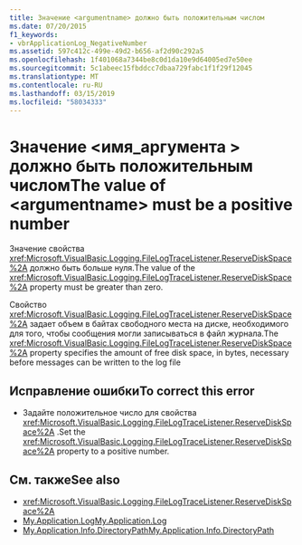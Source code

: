 ```yaml
---
title: Значение <argumentname> должно быть положительным числом
ms.date: 07/20/2015
f1_keywords:
- vbrApplicationLog_NegativeNumber
ms.assetid: 597c412c-499e-49d2-b656-af2d90c292a5
ms.openlocfilehash: 1f401068a7344be8c0d1da10e9d64005ed7e50ee
ms.sourcegitcommit: 5c1abeec15fbddcc7dbaa729fabc1f1f29f12045
ms.translationtype: MT
ms.contentlocale: ru-RU
ms.lasthandoff: 03/15/2019
ms.locfileid: "58034333"
---
```

# <a name="the-value-of-argumentname-must-be-a-positive-number"></a><span data-ttu-id="d9785-102">Значение \<имя_аргумента > должно быть положительным числом</span><span class="sxs-lookup"><span data-stu-id="d9785-102">The value of \<argumentname> must be a positive number</span></span>
<span data-ttu-id="d9785-103">Значение свойства <xref:Microsoft.VisualBasic.Logging.FileLogTraceListener.ReserveDiskSpace%2A> должно быть больше нуля.</span><span class="sxs-lookup"><span data-stu-id="d9785-103">The value of the <xref:Microsoft.VisualBasic.Logging.FileLogTraceListener.ReserveDiskSpace%2A> property must be greater than zero.</span></span>  
  
 <span data-ttu-id="d9785-104">Свойство <xref:Microsoft.VisualBasic.Logging.FileLogTraceListener.ReserveDiskSpace%2A> задает объем в байтах свободного места на диске, необходимого для того, чтобы сообщения могли записываться в файл журнала.</span><span class="sxs-lookup"><span data-stu-id="d9785-104">The <xref:Microsoft.VisualBasic.Logging.FileLogTraceListener.ReserveDiskSpace%2A> property specifies the amount of free disk space, in bytes, necessary before messages can be written to the log file</span></span>  
  
## <a name="to-correct-this-error"></a><span data-ttu-id="d9785-105">Исправление ошибки</span><span class="sxs-lookup"><span data-stu-id="d9785-105">To correct this error</span></span>  
  
-   <span data-ttu-id="d9785-106">Задайте положительное число для свойства <xref:Microsoft.VisualBasic.Logging.FileLogTraceListener.ReserveDiskSpace%2A> .</span><span class="sxs-lookup"><span data-stu-id="d9785-106">Set the <xref:Microsoft.VisualBasic.Logging.FileLogTraceListener.ReserveDiskSpace%2A> property to a positive number.</span></span>  
  
## <a name="see-also"></a><span data-ttu-id="d9785-107">См. также</span><span class="sxs-lookup"><span data-stu-id="d9785-107">See also</span></span>

- <xref:Microsoft.VisualBasic.Logging.FileLogTraceListener.ReserveDiskSpace%2A>
- [<span data-ttu-id="d9785-108">My.Application.Log</span><span class="sxs-lookup"><span data-stu-id="d9785-108">My.Application.Log</span></span>](xref:Microsoft.VisualBasic.ApplicationServices.ApplicationBase.Log)
- [<span data-ttu-id="d9785-109">My.Application.Info.DirectoryPath</span><span class="sxs-lookup"><span data-stu-id="d9785-109">My.Application.Info.DirectoryPath</span></span>](xref:Microsoft.VisualBasic.ApplicationServices.ApplicationBase.Log)
